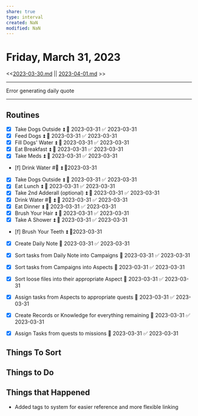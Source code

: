 ```yaml
---
share: true
type: interval
created: NaN 
modified: NaN
---
```

# Friday, March 31, 2023
<<[2023-03-30.md](./2023-03-30.md) || [2023-04-01.md](./2023-04-01.md) >>

---

Error generating daily quote

---
 
## Routines
- [x] Take Dogs Outside ⏫ 📅 2023-03-31 ✅ 2023-03-31
- [x] Feed Dogs ⏫ 📅 2023-03-31 ✅ 2023-03-31
- [x] Fill Dogs' Water ⏫ 📅 2023-03-31 ✅ 2023-03-31
- [x] Eat Breakfast ⏫ 📅 2023-03-31 ✅ 2023-03-31
- [x] Take Meds ⏫ 📅 2023-03-31 ✅ 2023-03-31
- [f] Drink Water #🌊 ⏫ 📆2023-03-31
- [x] Take Dogs Outside ⏫ 📅 2023-03-31 ✅ 2023-03-31
- [x] Eat Lunch ⏫ 📅 2023-03-31 ✅ 2023-03-31
- [x] Take 2nd Adderall (optional) ⏫ 📅 2023-03-31 ✅ 2023-03-31
- [x] Drink Water #🌊 ⏫ 📅 2023-03-31 ✅ 2023-03-31
- [x] Eat Dinner ⏫ 📅 2023-03-31 ✅ 2023-03-31
- [x] Brush Your Hair ⏫ 📅 2023-03-31 ✅ 2023-03-31
- [x] Take A Shower ⏫ 📅 2023-03-31 ✅ 2023-03-31
- [f] Brush Your Teeth ⏫ 📆2023-03-31
- [x] Create Daily Note 📅 2023-03-31 ✅ 2023-03-31
- [x] Sort tasks from Daily Note into Campaigns 📅 2023-03-31 ✅ 2023-03-31
- [x] Sort tasks from Campaigns into Aspects 📅 2023-03-31 ✅ 2023-03-31
- [x] Sort loose files into their appropriate Aspect 📅 2023-03-31 ✅ 2023-03-31
- [x] Assign tasks from Aspects to appropriate quests 📅 2023-03-31 ✅ 2023-03-31
- [x] Create Records or Knowledge for everything remaining 📅 2023-03-31 ✅ 2023-03-31
- [x] Assign Tasks from quests to missions 📅 2023-03-31 ✅ 2023-03-31


## Things To Sort

## Things to Do









## Things that Happened
- Added tags to system for easier reference and more flexible linking